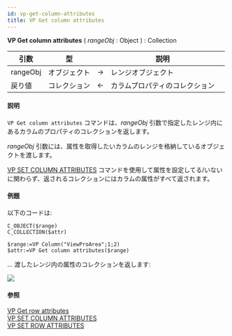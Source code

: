 ```yaml
---
id: vp-get-column-attributes
title: VP Get column attributes
---
```


<!-- REF #_method_.VP Get column attributes.Syntax -->

**VP Get column attributes** (  _rangeObj_ : Object ) : Collection<!-- END REF -->

<!-- REF #_method_.VP Get column attributes.Params -->

| 引数       | 型      |    | 説明              |                  |
| -------- | ------ | -- | --------------- | ---------------- |
| rangeObj | オブジェクト | -> | レンジオブジェクト       |                  |
| 戻り値      | コレクション | <- | カラムプロパティのコレクション | <!-- END REF --> |

#### 説明

`VP Get column attributes` コマンドは、<!-- REF #_method_.VP Get column attributes.Summary -->_rangeObj_ 引数で指定したレンジ内にあるカラムのプロパティのコレクションを返します<!-- END REF -->。

_rangeObj_ 引数には、属性を取得したいカラムのレンジを格納しているオブジェクトを渡します。

[VP SET COLUMN ATTRIBUTES](vp-set-column-attributes.md) コマンドを使用して属性を設定してる/いないに関わらず、返されるコレクションにはカラムの属性がすべて返されます。

#### 例題

以下のコードは:

```4d
C_OBJECT($range)
C_COLLECTION($attr)
 
$range:=VP Column("ViewProArea";1;2)
$attr:=VP Get column attributes($range)
```

... 渡したレンジ内の属性のコレクションを返します:

![](../../assets/en/ViewPro/cmd_vpGetColumnAttributes.PNG)

#### 参照

[VP Get row attributes](vp-get-row-attributes.md)<br/>
[VP SET COLUMN ATTRIBUTES](vp-set-column-attributes.md)<br/>
[VP SET ROW ATTRIBUTES](vp-set-row-attributes.md)

